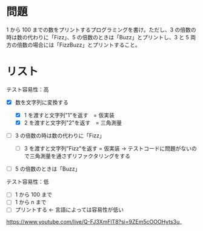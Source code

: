 # 問題

1 から 100 までの数をプリントするプログラミングを書け。ただし、3 の倍数の時は数の代わりに「Fizz」、5 の倍数のときは「Buzz」とプリントし、3 と 5 両方の倍数の場合には「FizzBuzz」とプリントすること。

# リスト

テスト容易性：高

- [x] 数を文字列に変換する
  <!-- 上記だとテストが書きづらいので具体的なものに -->

  - [x] 1 を渡すと文字列"1"を返す　= 仮実装
  - [x] 2 を渡すと文字列"2"を返す　= 三角測量

- [ ] 3 の倍数の時は数の代わりに「Fizz」

  - [ ] 3 を渡すと文字列"Fizz"を返す = 仮実装 → テストコードに問題がないので三角測量を通さずリファクタリングをする

- [ ] 5 の倍数のときは「Buzz」

テスト容易性：低

- [ ] 1 から 100 まで
- [ ] 1 から n まで
- [ ] プリントする ← 言語によっては容易性が低い

https://www.youtube.com/live/Q-FJ3XmFlT8?si=9ZEm5cOOOHyts3u_
